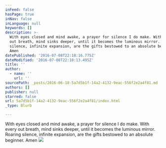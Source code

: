 ```yaml
---
inFeed: false
hasPage: true
inNav: false
inLanguage: null
keywords: []
description: >-
  With eyes closed and mind awake, a prayer for silence I do make. With every
  out breath, mind sinks deeper, until it becomes the luminous mirror. Roaring
  silence, infinite expansion, are the gifts bestowed to an absolute beginner.
  Amen
datePublished: '2016-07-08T22:18:16.775Z'
dateModified: '2016-07-08T22:18:13.495Z'
title: ''
author:
  - name: ''
    url: ''
sourcePath: _posts/2016-06-18-5a7d5b1f-14a2-4132-9eac-556f2e2a4f81.md
authors: []
publisher: null
starred: false
url: 5a7d5b1f-14a2-4132-9eac-556f2e2a4f81/index.html
_type: Blurb

---
```

With eyes closed and mind awake, a prayer for silence I do make. With every out breath, mind sinks deeper, until it becomes the luminous mirror. Roaring silence, infinite expansion, are the gifts bestowed to an absolute beginner. Amen
![](https://the-grid-user-content.s3-us-west-2.amazonaws.com/5dc34243-305f-432f-b287-c23bf436cbff.png)